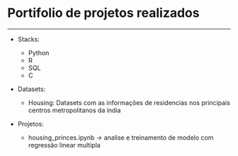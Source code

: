 # Portifolio de projetos realizados

---
- Stacks:
  - Python
  - R
  - SQL
  - C

- Datasets:
  - Housing: Datasets com as informações de residencias nos principais centros metropolitanos da india

- Projetos:
  - housing_princes.ipynb -> analise e treinamento de modelo com regressão linear multipla